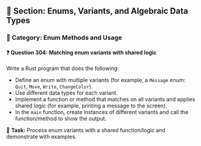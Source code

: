 ## 📘 Section: Enums, Variants, and Algebraic Data Types  
### 🔹 Category: Enum Methods and Usage  
#### ❓ Question 304: Matching enum variants with shared logic

Write a Rust program that does the following:

- Define an enum with multiple variants (for example, a `Message` enum: `Quit`, `Move`, `Write`, `ChangeColor`).
- Use different data types for each variant.
- Implement a function or method that matches on all variants and applies shared logic (for example, printing a message to the screen).
- In the `main` function, create instances of different variants and call the function/method to show the output.

🔧 **Task:** Process enum variants with a shared function/logic and demonstrate with examples.
